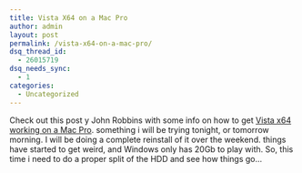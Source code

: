 ```yaml
---
title: Vista X64 on a Mac Pro
author: admin
layout: post
permalink: /vista-x64-on-a-mac-pro/
dsq_thread_id:
  - 26015719
dsq_needs_sync:
  - 1
categories:
  - Uncategorized
---
```

Check out this post y John Robbins with some info on how to get <a class href="http://www.wintellect.com/cs/blogs/jrobbins/archive/2007/02/15/vista-x64-on-a-mac-pro-totally-awesome-dude.aspx">Vista x64 working on a Mac Pro</a>. something i will be trying tonight, or tomorrow morning. I will be doing a complete reinstall of it over the weekend. things have started to get weird, and Windows only has 20Gb to play with. So, this time i need to do a proper split of the HDD and see how things go&#8230;